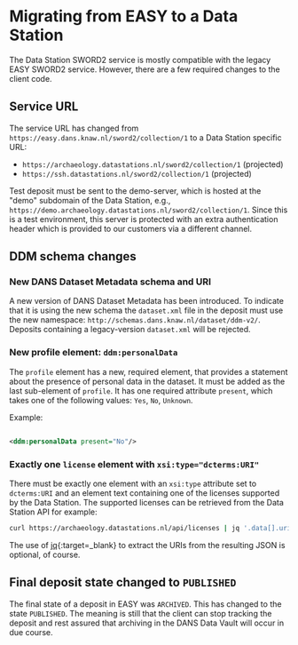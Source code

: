Migrating from EASY to a Data Station
=====================================

The Data Station SWORD2 service is mostly compatible with the legacy EASY SWORD2 service. However, there are a few required changes to the client code.

Service URL
-----------
The service URL has changed from `https://easy.dans.knaw.nl/sword2/collection/1` to a Data Station specific URL:

* `https://archaeology.datastations.nl/sword2/collection/1` (projected)
* `https://ssh.datastations.nl/sword2/collection/1` (projected)

Test deposit must be sent to the demo-server, which is hosted at the "demo" subdomain of the Data Station, e.g.,
`https://demo.archaeology.datastations.nl/sword2/collection/1`. Since this is a test environment, this server is protected with an
extra authentication header which is provided to our customers via a different channel.

DDM schema changes
------------------

### New DANS Dataset Metadata schema and URI

A new version of DANS Dataset Metadata has been introduced. To indicate that it is using the new schema the `dataset.xml` file in the deposit
must use the new namespace: `http://schemas.dans.knaw.nl/dataset/ddm-v2/`. Deposits containing a legacy-version `dataset.xml` will be rejected.

### New profile element: `ddm:personalData`

The `profile` element has a new, required element, that provides a statement about the presence of personal data in the dataset.
It must be added as the last sub-element of `profile`. It has one required attribute `present`, which takes one of the following values:
`Yes`, `No`, `Unknown`.

Example:

```xml

<ddm:personalData present="No"/>
```

### Exactly one `license` element with `xsi:type="dcterms:URI"`

There must be exactly one element with an `xsi:type` attribute set to `dcterms:URI` and an element text containing one of the licenses
supported by the Data Station. The supported licenses can be retrieved from the Data Station API for example:

```bash
curl https://archaeology.datastations.nl/api/licenses | jq '.data[].uri' 
```
The use of [jq](https://stedolan.github.io/jq/){:target=_blank} to extract the URIs from the resulting JSON is optional, of course.


Final deposit state changed to `PUBLISHED`
------------------------------------------

The final state of a deposit in EASY was `ARCHIVED`. This has changed to the state `PUBLISHED`. The meaning is still that the client can stop
tracking the deposit and rest assured that archiving in the DANS Data Vault will occur in due course. 